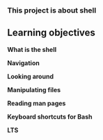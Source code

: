 ### This project is about shell

## Learning objectives 

**What is the shell**

**Navigation**

**Looking around**

**Manipulating files**

**Reading man pages**

**Keyboard shortcuts for Bash**

**LTS**


